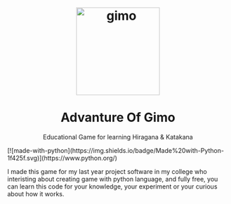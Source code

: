 <h1 align="center">
  <a href="https://github.com/Rifqi31/AdvantureOfGimo" title="Advanture of Gimo">
    <img alt="gimo" src="https://github.com/Rifqi31/AdvantureOfGimo/blob/master/spritesheet/gimo.png" width="190px" height="200px" />
  </a>
  <br /><br />
  Advanture Of Gimo</h1>

<p align="center">Educational Game for learning Hiragana &amp; Katakana</p>
[![made-with-python](https://img.shields.io/badge/Made%20with-Python-1f425f.svg)](https://www.python.org/)

I made this game for my last year project software in my college who interisting about creating game with python language, and fully free, you can learn this code for your knowledge, your experiment or your curious about how it works.

